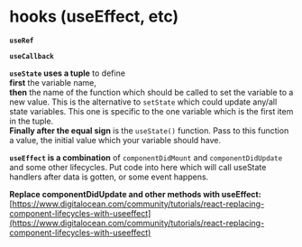 # hooks \(useEffect, etc\)

**`useRef`** 

**`useCallback`** 

**`useState` uses a tuple** to define   
**first** the variable name,   
**then** the name of the function which should be called to set the variable to a new value. This is the alternative to `setState` which could update any/all state variables. This one is specific to the one variable which is the first item in the tuple.   
**Finally after the equal sign** is the  `useState()` function. Pass to this function a value, the initial value which your variable should have.

**`useEffect` is a combination** of `componentDidMount` and `componentDidUpdate` and some other lifecycles. Put code into here which will call useState handlers after data is gotten, or some event happens.

**Replace componentDidUpdate and other methods with useEffect:** [https://www.digitalocean.com/community/tutorials/react-replacing-component-lifecycles-with-useeffect](https://www.digitalocean.com/community/tutorials/react-replacing-component-lifecycles-with-useeffect)

